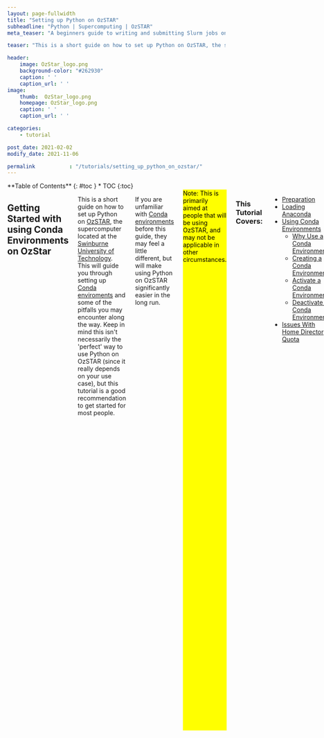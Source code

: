 ```yaml
---
layout: page-fullwidth
title: "Setting up Python on OzSTAR"
subheadline: "Python | Supercomputing | OzSTAR"
meta_teaser: "A beginners guide to writing and submitting Slurm jobs on the OzSTAR supercomputer."

teaser: "This is a short guide on how to set up Python on OzSTAR, the supercomputer located at the Swinburne University of Technology. This will guide you through setting up Conda enviroments and some of the pitfalls you may encounter along the way." 

header:
    image: OzStar_logo.png
    background-color: "#262930"
    caption: ' '
    caption_url: ' '
image:
    thumb:  OzStar_logo.png
    homepage: OzStar_logo.png 
    caption: ' '
    caption_url: ' '

categories:
    - tutorial

post_date: 2021-02-02
modify_date: 2021-11-06

permalink           : "/tutorials/setting_up_python_on_ozstar/"
---
```

<div class="row">
<div class="medium-4 medium-push-8 columns" markdown="1">
<div class="panel radius" markdown="1">
**Table of Contents**
{: #toc }
*  TOC
{:toc}
</div>
</div><!-- /.medium-4.columns -->

<div class="medium-8 medium-pull-4 columns" markdown="1">


## Getting Started with using Conda Environments on OzStar

This is a short guide on how to set up Python on [OzSTAR](https://supercomputing.swin.edu.au/ozstar/), the supercomputer located at the [Swinburne University of Technology](https://www.swinburne.edu.au/). This will guide you through setting up [Conda enviroments](https://docs.conda.io/projects/conda/en/latest/user-guide/tasks/manage-environments.html) and some of the pitfalls you may encounter along the way. Keep in mind this isn't necessarily the 'perfect' way to use Python on OzSTAR (since it really depends on your use case), but this tutorial is a good recommendation to get started for most people.

If you are unfamiliar with [Conda environments](https://docs.conda.io/projects/conda/en/latest/user-guide/tasks/manage-environments.html) before this guide, they may feel a little different, but will make using Python on OzSTAR significantly easier in the long run. 

<mark>
Note: This is primarily aimed at people that will be using OzSTAR, and may not be applicable in other circumstances. 
</mark>

### This Tutorial Covers:
- [Preparation](#preparation)
- [Loading Anaconda](#loading-anaconda)
- [Using Conda Environments](#using-conda-environments)
  - [Why Use a Conda Environment?](#why-use-a-conda-environment)
  - [Creating a Conda Environment](#creating-a-conda-environment)
  - [Activate a Conda Environment](#activate-a-conda-environment)
  - [Deactivate a Conda Environment](#deactivate-a-conda-environment)
- [Issues With Home Directory Quota](#issues-with-home-directory-quota)


### This Tutorial Assumes You Can:
- Log into OzSTAR
- Can edit a text file (specifically your `.bashrc` or `.bash_profile`)

### Some Key Definitions:
- [Anaconda](https://www.anaconda.com/): A distribution of Python designed for scientific computing. By installing Python through Anaconda, it makes managing and installing Python packages/versions much easier. In particular, Anaconda has a useful feature called '`conda` environments' which allows us to use different versions of Python or Python packages when we need to.
- `conda`: A package and environment manger that is bundled with [Anaconda](https://www.anaconda.com/). It can install packages similar to how `pip` can install Python packages from [PyPI](https://pypi.org/) using `conda install`. It can also create environments using `conda create`.
- `.bashrc`: This is a Bash shell script that runs whenever you launch an interactive shell. You can put any command(s) in a `.bashrc` that you would write at the command prompt. Then every time you launch a new interactive shell all the commands in the `.bashrc` will be executed. It is common practice to customise your `.bashrc` to include your own preferences (e.g. [aliases](https://en.wikipedia.org/wiki/Alias_(command)) for specific commands that you type often). You can find your `.bashrc` in your home directory (`~/.bashrc`).
- `PATH`: `PATH` is an environment variable that specifies a collection of directories where programs are located. This list of directories are locations where programs can be started without having to type the entire path (e.g. `/User/username/subfolder/otherfolder/program.exe`). For example: to run Python you would normally just use the prefix `python`, without specifying where Python is located. This is because `python` is already the system `PATH`. If there are multiple directories in `PATH` that the required program can use, the one that will be used is the one that was added to the `PATH` the latest.

## Preparation

To get started, make sure that there is absolutely nothing related to Python environments currently found anywhere in your home directory or module lists.
This includes loading any of the OzSTAR Python modules (including Anaconda), like Python; [NumPy](https://numpy.org/); [Matplotlib](https://matplotlib.org/); etc, or having any `conda` installation (like [Anaconda](https://www.anaconda.com/) and [Miniconda](https://docs.conda.io/en/latest/miniconda.html)). 
Loading modules or libraries that are required by Python packages is fine.

You can ensure that all modules have been unloaded from your session use `module perge`.

<mark>
In case you are unfamiliar, OzSTAR uses modules to manage the software it has installed. If you want to use a module you first have to load it. To load a module use the following command: `module load <module_name>/<software_version>`.
You can search for modules using `module spider <module_name>`. To view a list of all the modules you have loaded use `module ls`.
</mark>

## Loading Anaconda
For managing Python on OzSTAR I suggest using `anaconda3` and `conda` environments. 

Despite its name, `anaconda3` is can be used for both Python 3 and Python 2 ([see warning about using Python 2](#python-3-vs-python-2)).
However Anaconda3 has the tendency to overwrite the `PATH` to certain libraries that are used for Python packages. Examples of this include the HDF5-library [h5py](https://h5py.org/) and the MPI-library [mpi4py](https://mpi4py.readthedocs.io/en/stable/). It is a good idea to use the system modules on OzSTAR (except for the system Python) as they are compiled and optimized for the OzStar architecture. Therefore if you have a list of system modules that need to be loaded, make sure to load `anaconda3` first so that the other modules will override the `anaconda3` paths as they are loaded. Loading all modules after `anaconda3` means that those corresponding libraries are found earlier in the system `PATH` than `anaconda3`'s libraries. This ensures that everything is found in the correct place. To do this you can execute the following: 

```
module purge
module load anaconda3/5.0.1
<load other modules>
```
The reason for using `module purge` all loaded modules first is to make absolutely sure that no paths are being overridden by `anaconda3`. I highly recommend using your `.bashrc` or `.bash_profile` for this, such that you don't have to do it manually every time you login.

<mark>
The reason for using `anaconda3/5.0.1` rather than `anaconda3/5.1.0` (which is also available on OzSTAR), is because the latter version has a bug where OzSTAR will not correctly set the paths to Anaconda's commands (like `conda`; `activate`; `deactivate`). Instead, it attempts to use the ones from `anaconda3/5.0.1` whenever any environment besides the default is [activated](#activating-an-anaconda-environment). This means that it once an environment is [activated](#activating-an-anaconda-environment) using `anaconda3/5.1.0`, it becomes impossible to [deactivate](#deactivate-an-anaconda-environment) the environment again.
</mark>


<b>Example:</b>

If every time I want to log into OzSTAR I load the modules `anaconda3`, `openmpi`, `hdf5` and `git`, to avoid having to type these out every single time I put this code into my `.bashrc` file. Note that the `anaconda3/5.0.1` comes directly after `module purge`.
```
module purge
module load anaconda3/5.0.1
module load openmpi/3.0.0
module load hdf5/1.10.1
module load git/2.16.0
```

## Using Conda environments
<mark>
TL;DR: Create custom environments using `conda create -n <env_name> python==<python_version>`, activate with `source activate <environment_name>` and deactivate with `source deactivate`.
</mark>

### Why use a Conda Environment?
The main purpose to using `conda` environments is to create an isolated environment for your project. This means you don't have to worry about if different projects you are working on require different versions of software.

Say for example that you are writing some code for one of your projects. This project requires Python > 3.5. However, in a different project at the same time you are using someone else's software that is only compatible with `Python 2.7`, you really have five choices:

1. Uninstall and reinstall Python every single time you swap between the different software (__tedious and not fun__).
3. Re-write the other software to be Python 3 compatible (__also not fun__).
2. Re-write all your software to be compatible`Python 2.7`compatible (__not fun and will be more limited in features and support__).
4. Give up entirely (__really really not fun__).
5. Use different `conda` environments to swap between`Python 2.7`and Python 3 easily.


### Creating a Conda Environment

The first rule about using a `conda` environment is NEVER use the base/default `conda` environment (i.e. the one that is activate with `source activate` with no additional arguments).
This environment is available to everyone that uses the same `anaconda3` module, and therefore cannot be used in a personal manner.
It also does not allow for packages to be installed globally (within the environment), which certain Python packages cannot deal with.
This is generally a good idea to avoid as well on personal computers.

So for this reason you will have to first create an new custom environment. A new environment can be created as follows:
```
conda create -n <environment_name> python==<python_version>
```
This will create an environment with the name `<environment_name>` using Python version `<python_version>`. This environment will be stored in your `~/.conda/envs` directory. You can create multiple environments for the different versions of Python required. I personally have a `Python 3.8` environment for 99.9% of my work and `Python 2.7` environment to run software that hasn't been update to `Python 3` yet.

If you don't know what to name your environment, I would suggest naming your environment after the Python version. i.e If you are going to be using `Python 3.8`, name the environment `py38`, or you are using `Python 2.7` name it `py27`.

### Activate a Conda Environment
After the environment has been made, it can be activated with `source activate <environment_name>` (or `. activate <environment_name>`, either one is fine). You will be able to see that your environment is activated because the `<environment_name>` will appear on the left hand side of your prompt as shown below.

```
[~] conda activate py38
(py38) [~]
```

After you activate your environment, packages can be installed using `pip` or `conda` as normal without having to use the `--user` flag (which installs a package locally, but as environments are isolated, that is not necessary).

It's also convenient to include the `source activate <environment_name>` in your `.bashrc` or `.bash_profile` so that your environment is automatically activated when you log into OzSTAR. For example, I have an environment called `py38` and my `.bashrc` contains this:

```
module purge
module load anaconda3/5.0.1
source activate py38

module load openmpi/3.0.0
module load hdf5/1.10.1
module load git/2.16.0
```

### Deactivate a Conda Environment
To deactivate an active environment use `source deactivate` ( or `. deactivate`).

Keep a note of the [issue with deactivating environments](#loading-anaconda) if you use `anaconda3/5.1.0`.


## Issues with Home Directory Quota
<mark>
TL;DR: If you are running out of inode space in your home directory, you can move your `.conda` to Lustre with `mv /home/<username>/.conda /fred/oz<group_number>/<username>` and make a symbolic link with `ln -s /fred/oz<group_number>/<username>/.conda /home/<username>/.conda`
</mark>

The main downside with using this approach to use Python on OzSTAR is that `conda` environments produce a large number of small files.
If you have many environments or large ones, it is possible that you will hit the file limit (aka inode limit) in your home directory (which is set to 100k).

A solution to this is to move the `.conda` folder to a project on Lustre (`/fred/`) and making a symbolic link between its location and your home directory.

```
mv /home/<username>/.conda /fred/oz<group_number>/<username>
ln -s /fred/oz<group_number>/<username>/.conda /home/<username>/.conda
```

This will allow you to use your environments anywhere as if they were still located in your home directory.
However keep in mind that Lustre is designed for long-term, big-file storage and therefore is not nearly as fast with reading as the home directories are.
This means that activating an environment or executing a script can take a while to start up (often about 30 seconds to 1 minute).
Once started, there are no speed differences as all required scripts and modules have now been loaded.
So in effect, the first Python script you run in your session will take about a minute longer to run, but the rest will be exactly the same.

## Python 3 vs. Python 2
It is advised that you should be using Python 3 for almost all of your projects. As of the 1st of January 2020, Python 2 is no longer supported. Meaning that packages like [NumPy](https://numpy.org/), [Matplotlib](https://matplotlib.org), [SciPy](https://scipy.org) and [Astropy](https://astropy.org) (plus more) will no longer update or fix issues with the Python 2 version of the software. If you absolutely need to use Python 2 for a specific project (e.g. legacy code that hasn't been ported into Python 3 yet), you can set up a`Python 2.7`environment to run that specific piece of software and a Python 3 environment for everything else. 
{:.warning}

## Acknowledgements
A big thank to [Ellert van der Velden (@1313e)](https://github.com/1313e/) who wrote the backbone of this tutorial in a text document one day on Slack and for useful feedback on my interpretation of the document that I have presented in this article.

{% include next-previous-post-in-category %}
